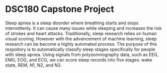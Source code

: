 # DSC180 Capstone Project

Sleep apnea is a sleep disorder where breathing starts and stops intermittenly. It can cause many issues while sleeping and increases the risk of strokes and heart attacks. Traditionally, sleep research relies on human visual scoring. However with the advancement of machine learning, sleep research can be become a highly automated process. The purpose of this respoitory is to automatically classify sleep stages specifically for people with sleep apnea. Using signals from polysomnography data, such as EEG, EMG, EOG, and ECG, we can score sleep records into five stages: wake state, REM, N1, N2, and N3.
